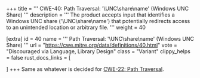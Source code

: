+++
title = '''
CWE-40: Path Traversal: '\\UNC\share\name\' (Windows UNC Share)
'''
description	= '''
The product accepts input that identifies a Windows UNC share ('\\UNC\share\name') that potentially redirects access to an unintended location or arbitrary file.
'''
weight = 40

[extra]
id = 40
name = '''
Path Traversal: '\\UNC\share\name\' (Windows UNC Share)
'''
url = "https://cwe.mitre.org/data/definitions/40.html"
vote = "Discouraged via Language, Library Design"
class = "Variant"
clippy_helps = false
rust_docs_links = [

]
+++
Same as whatever is decided for [CWE-22: Path Traversal](rust-are-we-secure-yet/cwes/cwe-22).
